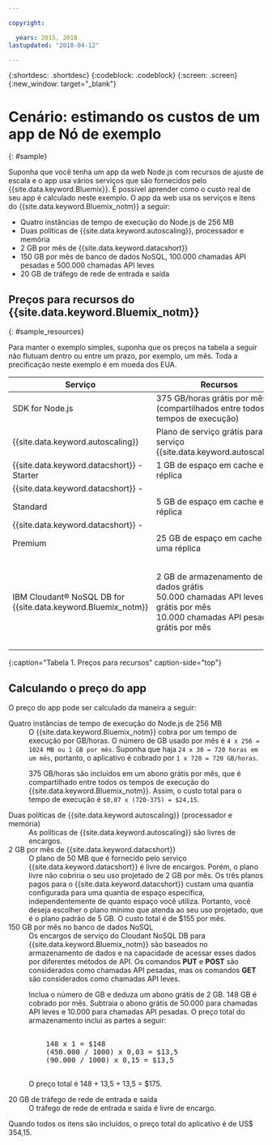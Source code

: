 ```yaml
---

copyright:

  years: 2015, 2018
lastupdated: "2018-04-12"

---
```


{:shortdesc: .shortdesc}
{:codeblock: .codeblock}
{:screen: .screen}
{:new_window: target="_blank"}

# Cenário: estimando os custos de um app de Nó de exemplo
{: #sample}

Suponha que você tenha um app da web Node.js com recursos de ajuste de escala e o app usa
vários serviços que são fornecidos pelo {{site.data.keyword.Bluemix}}. É possível aprender como o custo real de seu app é calculado neste exemplo. O app da web usa os serviços e itens do {{site.data.keyword.Bluemix_notm}} a seguir:

* Quatro instâncias de tempo de execução do Node.js de 256 MB
* Duas políticas de {{site.data.keyword.autoscaling}}, processador e memória
* 2 GB por mês de {{site.data.keyword.datacshort}}
* 150 GB por mês de banco de dados NoSQL, 100.000 chamadas API pesadas e 500.000 chamadas API leves
* 20 GB de tráfego de rede de entrada e saída

## Preços para recursos do {{site.data.keyword.Bluemix_notm}}
{: #sample_resources}

Para manter o exemplo simples, suponha que os preços na tabela a seguir não flutuam dentro ou entre um
prazo, por exemplo, um mês. Toda a precificação neste exemplo é em moeda dos EUA.

|Serviço |	Recursos |	Preço |
|--------|-----------|--------|
|SDK for Node.js |	375 GB/horas grátis por mês (compartilhados entre todos os tempos de execução) |	$0,07 USD/GB/hora|
|{{site.data.keyword.autoscaling}} |	Plano de serviço grátis para o serviço {{site.data.keyword.autoscaling}} |	Grátis|
|{{site.data.keyword.datacshort}} - Starter |	1 GB de espaço em cache e uma réplica |	$55,00 USD/instância |
|{{site.data.keyword.datacshort}} -
Standard |	5 GB de espaço em cache e uma réplica |	$155,00 USD/instância |
|{{site.data.keyword.datacshort}} -
Premium |	25 GB de espaço em cache e uma réplica |	$505,00 USD/instância|
|IBM Cloudant® NoSQL DB for {{site.data.keyword.Bluemix_notm}} |	2 GB de armazenamento de dados grátis<br/>50.000 chamadas API leves grátis por mês<br/>10.000 chamadas API pesadas grátis por mês | $1,00 USD/GB<br/>$0,03 USD/1000 chamadas API leves<br/>$0,15 USD/1000 chamadas API pesadas |
{:caption="Tabela 1.  Preços para recursos" caption-side="top"}

## Calculando o preço do app

O preço do app pode ser calculado da maneira a seguir:

<dl>
<dt>Quatro instâncias de tempo de execução do Node.js de 256 MB</dt>
<dd>O
{{site.data.keyword.Bluemix_notm}} cobra por
um tempo de execução por GB/horas. O número de GB usado por mês é <code>4 x 256 = 1024 MB ou 1 GB por mês</code>. Suponha que haja <code>24 x 30 = 720 horas em um mês</code>, portanto, o aplicativo é cobrado por <code>1 x 720 = 720 GB/horas</code>.
<p>
375 GB/horas são incluídos em um abono grátis por mês, que é compartilhado entre todos os tempos de execução
do {{site.data.keyword.Bluemix_notm}}. Assim, o custo total para o tempo de execução é <code>$0,07 x (720-375) = $24,15</code>.</p></dd>

<dt>Duas políticas de
{{site.data.keyword.autoscaling}} (processador
e memória)</dt>
<dd>As políticas de
{{site.data.keyword.autoscaling}} são livres
de encargos.</dd>

<dt>2 GB por mês de {{site.data.keyword.datacshort}}</dt>
<dd>O plano de 50 MB que é fornecido pelo serviço
{{site.data.keyword.datacshort}} é livre de encargos. Porém, o plano livre não cobriria o seu uso projetado de 2 GB por mês. 
Os três planos pagos para o {{site.data.keyword.datacshort}} custam uma quantia configurada para uma
quantia de espaço específica, independentemente de quanto espaço você utiliza. Portanto, você deseja escolher o plano mínimo que atenda ao seu uso projetado, que é o plano padrão de 5 GB. O custo total é de $155 por mês.</dd>

<dt>150 GB por mês no banco de dados NoSQL</dt>
<dd>Os encargos de serviço do Cloudant NoSQL DB para {{site.data.keyword.Bluemix_notm}} são baseados no armazenamento de dados e na capacidade de acessar esses dados por diferentes métodos de API. Os comandos <strong>PUT</strong> e <strong>POST</strong> são considerados como chamadas API pesadas, mas os comandos <strong>GET</strong> são considerados como chamadas API leves.
<p>
Inclua o número de GB e deduza um abono grátis de 2 GB. 148 GB é cobrado por mês. Subtraia o abono grátis de 50.000 para chamadas API leves e 10.000 para chamadas API pesadas. O preço total do armazenamento inclui as partes a seguir:</p>
<pre class="codeblock">
<codeblock>
    148 x 1 = $148
    (450.000 / 1000) x 0,03 = $13,5
    (90.000 / 1000) x 0,15 = $13,5
</codeblock>
</pre>
<p>
O preço total é 148 + 13,5 + 13,5 = $175.</p></dd>

<dt>20 GB de tráfego de rede de entrada e saída</dt>
<dd>O tráfego de rede de entrada e saída é livre de encargo.</dd>

</dl>

Quando todos os itens são incluídos, o preço total do aplicativo é de US$ 354,15.
